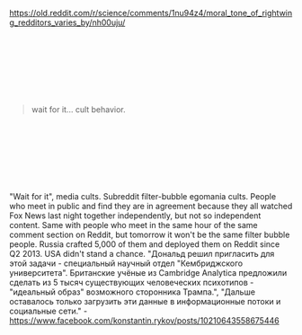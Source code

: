 https://old.reddit.com/r/science/comments/1nu94z4/moral_tone_of_rightwing_redditors_varies_by/nh00uju/

&nbsp;

&nbsp;

&nbsp;

&nbsp;

>  wait for it...  cult behavior.

&nbsp;

&nbsp;

&nbsp;

&nbsp;

"Wait for it", media cults. Subreddit filter-bubble egomania cults. People who meet in public and find they are in agreement because they all watched Fox News last night together independently, but not so independent content. Same with people who meet in the same hour of the same comment section on Reddit, but tomorrow it won't be the same filter bubble people. Russia crafted 5,000 of them and deployed them on Reddit since Q2 2013. USA didn't stand a chance. "Дональд решил пригласить для этой задачи - специальный научный отдел "Кембриджского университета". Британские учёные из Cambridge Analytica предложили сделать из 5 тысяч существующих человеческих психотипов - "идеальный образ" возможного сторонника Трампа.", "Дальше оставалось только загрузить эти данные в информационные потоки и социальные сети." - https://www.facebook.com/konstantin.rykov/posts/10210643558675446
